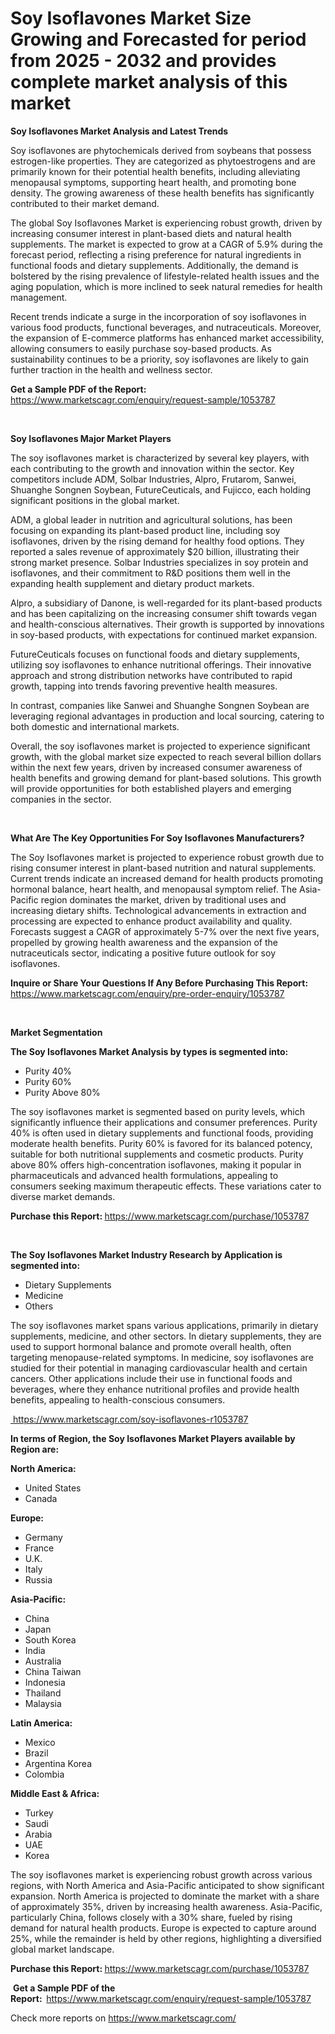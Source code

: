 <p><h1>Soy Isoflavones Market Size Growing and Forecasted for period from 2025 - 2032 and provides complete market analysis of this market</h1></p><p><strong>Soy Isoflavones Market Analysis and Latest Trends</strong></p>
<p><p>Soy isoflavones are phytochemicals derived from soybeans that possess estrogen-like properties. They are categorized as phytoestrogens and are primarily known for their potential health benefits, including alleviating menopausal symptoms, supporting heart health, and promoting bone density. The growing awareness of these health benefits has significantly contributed to their market demand.</p><p>The global Soy Isoflavones Market is experiencing robust growth, driven by increasing consumer interest in plant-based diets and natural health supplements. The market is expected to grow at a CAGR of 5.9% during the forecast period, reflecting a rising preference for natural ingredients in functional foods and dietary supplements. Additionally, the demand is bolstered by the rising prevalence of lifestyle-related health issues and the aging population, which is more inclined to seek natural remedies for health management.</p><p>Recent trends indicate a surge in the incorporation of soy isoflavones in various food products, functional beverages, and nutraceuticals. Moreover, the expansion of E-commerce platforms has enhanced market accessibility, allowing consumers to easily purchase soy-based products. As sustainability continues to be a priority, soy isoflavones are likely to gain further traction in the health and wellness sector.</p></p>
<p><strong>Get a Sample PDF of the Report:&nbsp;</strong> <a href="https://www.marketscagr.com/enquiry/request-sample/1053787?utm_campaign=2480&utm_medium=2&utm_source=Github&utm_content=ia&utm_term=03032025&utm_id=soy-isoflavones">https://www.marketscagr.com/enquiry/request-sample/1053787</a></p>
<p>&nbsp;</p>
<p><strong>Soy Isoflavones Major Market Players</strong></p>
<p><p>The soy isoflavones market is characterized by several key players, with each contributing to the growth and innovation within the sector. Key competitors include ADM, Solbar Industries, Alpro, Frutarom, Sanwei, Shuanghe Songnen Soybean, FutureCeuticals, and Fujicco, each holding significant positions in the global market.</p><p>ADM, a global leader in nutrition and agricultural solutions, has been focusing on expanding its plant-based product line, including soy isoflavones, driven by the rising demand for healthy food options. They reported a sales revenue of approximately $20 billion, illustrating their strong market presence. Solbar Industries specializes in soy protein and isoflavones, and their commitment to R&D positions them well in the expanding health supplement and dietary product markets.</p><p>Alpro, a subsidiary of Danone, is well-regarded for its plant-based products and has been capitalizing on the increasing consumer shift towards vegan and health-conscious alternatives. Their growth is supported by innovations in soy-based products, with expectations for continued market expansion.</p><p>FutureCeuticals focuses on functional foods and dietary supplements, utilizing soy isoflavones to enhance nutritional offerings. Their innovative approach and strong distribution networks have contributed to rapid growth, tapping into trends favoring preventive health measures.</p><p>In contrast, companies like Sanwei and Shuanghe Songnen Soybean are leveraging regional advantages in production and local sourcing, catering to both domestic and international markets.</p><p>Overall, the soy isoflavones market is projected to experience significant growth, with the global market size expected to reach several billion dollars within the next few years, driven by increased consumer awareness of health benefits and growing demand for plant-based solutions. This growth will provide opportunities for both established players and emerging companies in the sector.</p></p>
<p>&nbsp;</p>
<p><strong>What Are The Key Opportunities For Soy Isoflavones Manufacturers?</strong></p>
<p><p>The Soy Isoflavones market is projected to experience robust growth due to rising consumer interest in plant-based nutrition and natural supplements. Current trends indicate an increased demand for health products promoting hormonal balance, heart health, and menopausal symptom relief. The Asia-Pacific region dominates the market, driven by traditional uses and increasing dietary shifts. Technological advancements in extraction and processing are expected to enhance product availability and quality. Forecasts suggest a CAGR of approximately 5-7% over the next five years, propelled by growing health awareness and the expansion of the nutraceuticals sector, indicating a positive future outlook for soy isoflavones.</p></p>
<p><strong>Inquire or Share Your Questions If Any Before Purchasing This Report:</strong> <a href="https://www.marketscagr.com/enquiry/pre-order-enquiry/1053787?utm_campaign=2480&utm_medium=2&utm_source=Github&utm_content=ia&utm_term=03032025&utm_id=soy-isoflavones">https://www.marketscagr.com/enquiry/pre-order-enquiry/1053787</a></p>
<p>&nbsp;</p>
<p><strong>Market Segmentation</strong></p>
<p><strong>The Soy Isoflavones Market Analysis by types is segmented into:</strong></p>
<p><ul><li>Purity 40%</li><li>Purity 60%</li><li>Purity Above 80%</li></ul></p>
<p><p>The soy isoflavones market is segmented based on purity levels, which significantly influence their applications and consumer preferences. Purity 40% is often used in dietary supplements and functional foods, providing moderate health benefits. Purity 60% is favored for its balanced potency, suitable for both nutritional supplements and cosmetic products. Purity above 80% offers high-concentration isoflavones, making it popular in pharmaceuticals and advanced health formulations, appealing to consumers seeking maximum therapeutic effects. These variations cater to diverse market demands.</p></p>
<p><strong>Purchase this Report:&nbsp;</strong><a href="https://www.marketscagr.com/purchase/1053787?utm_campaign=2480&utm_medium=2&utm_source=Github&utm_content=ia&utm_term=03032025&utm_id=soy-isoflavones">https://www.marketscagr.com/purchase/1053787</a></p>
<p>&nbsp;</p>
<p><strong>The Soy Isoflavones Market Industry Research by Application is segmented into:</strong></p>
<p><ul><li>Dietary Supplements</li><li>Medicine</li><li>Others</li></ul></p>
<p><p>The soy isoflavones market spans various applications, primarily in dietary supplements, medicine, and other sectors. In dietary supplements, they are used to support hormonal balance and promote overall health, often targeting menopause-related symptoms. In medicine, soy isoflavones are studied for their potential in managing cardiovascular health and certain cancers. Other applications include their use in functional foods and beverages, where they enhance nutritional profiles and provide health benefits, appealing to health-conscious consumers.</p></p>
<p><a href="https://www.marketscagr.com/soy-isoflavones-r1053787?utm_campaign=2480&utm_medium=2&utm_source=Github&utm_content=ia&utm_term=03032025&utm_id=soy-isoflavones">&nbsp;https://www.marketscagr.com/soy-isoflavones-r1053787</a></p>
<p><strong>In terms of Region, the Soy Isoflavones Market Players available by Region are:</strong></p>
<p>
    <p> <strong> North America: </strong>
        <ul>
            <li>United States</li>
            <li>Canada</li>
        </ul>
        </p> 
    <p> <strong> Europe: </strong>
        <ul>
            <li>Germany</li>
            <li>France</li>
            <li>U.K.</li>
            <li>Italy</li>
            <li>Russia</li>
        </ul>
        </p> 
    <p> <strong> Asia-Pacific: </strong>
        <ul>
            <li>China</li>
            <li>Japan</li>
            <li>South Korea</li>
            <li>India</li>
            <li>Australia</li>
            <li>China Taiwan</li>
            <li>Indonesia</li>
            <li>Thailand</li>
            <li>Malaysia</li>
        </ul>
        </p> 
    <p> <strong> Latin America: </strong>
        <ul>
            <li>Mexico</li>
            <li>Brazil</li>
            <li>Argentina Korea</li>
            <li>Colombia</li>
        </ul>
        </p> 
    <p> <strong> Middle East & Africa: </strong>
        <ul>
            <li>Turkey</li>
            <li>Saudi</li>
            <li>Arabia</li>
            <li>UAE</li>
            <li>Korea</li>
        </ul>
    </p>
    </p>
<p><p>The soy isoflavones market is experiencing robust growth across various regions, with North America and Asia-Pacific anticipated to show significant expansion. North America is projected to dominate the market with a share of approximately 35%, driven by increasing health awareness. Asia-Pacific, particularly China, follows closely with a 30% share, fueled by rising demand for natural health products. Europe is expected to capture around 25%, while the remainder is held by other regions, highlighting a diversified global market landscape.</p></p>
<p><strong>Purchase this Report: </strong><a href="https://www.marketscagr.com/purchase/1053787?utm_campaign=2480&utm_medium=2&utm_source=Github&utm_content=ia&utm_term=03032025&utm_id=soy-isoflavones">https://www.marketscagr.com/purchase/1053787</a></p>
<p>&nbsp;<strong>Get a Sample PDF of the Report:&nbsp;&nbsp;</strong><a href="https://www.marketscagr.com/enquiry/request-sample/1053787?utm_campaign=2480&utm_medium=2&utm_source=Github&utm_content=ia&utm_term=03032025&utm_id=soy-isoflavones">https://www.marketscagr.com/enquiry/request-sample/1053787</a></p>
<p><strong></strong></p>
<p>Check more reports on <a href="https://www.marketscagr.com/?utm_campaign=2480&utm_medium=2&utm_source=Github&utm_content=ia&utm_term=03032025&utm_id=soy-isoflavones">https://www.marketscagr.com/</a></p>
